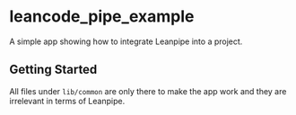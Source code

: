 # leancode_pipe_example

A simple app showing how to integrate Leanpipe into a project.

## Getting Started

All files under `lib/common` are only there to make the app work and they are irrelevant in terms of Leanpipe.
